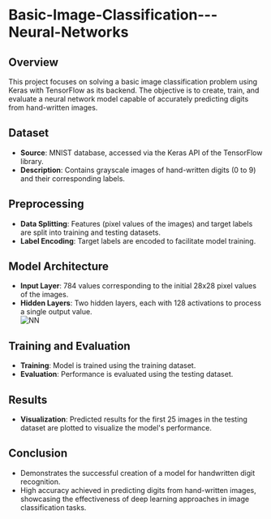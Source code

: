 # Basic-Image-Classification---Neural-Networks
## Overview<br>
This project focuses on solving a basic image classification problem using Keras with TensorFlow as its backend. The objective is to create, train, and evaluate a neural network model capable of accurately predicting digits from hand-written images.<br>

## Dataset<br>
- **Source**: MNIST database, accessed via the Keras API of the TensorFlow library.<br>
- **Description**: Contains grayscale images of hand-written digits (0 to 9) and their corresponding labels.<br>
## Preprocessing<br>
- **Data Splitting**: Features (pixel values of the images) and target labels are split into training and testing datasets.<br>
- **Label Encoding**: Target labels are encoded to facilitate model training.<br>
## Model Architecture<br>
- **Input Layer**: 784 values corresponding to the initial 28x28 pixel values of the images.<br>
- **Hidden Layers**: Two hidden layers, each with 128 activations to process a single output value.<br>
![NN](https://github.com/MUTHUSELVANV/Basic-Image-Classification---Neural-Networks/assets/129670171/9a063451-584c-4361-a106-0e613f47a19a)
## Training and Evaluation<br>
- **Training**: Model is trained using the training dataset.<br>
- **Evaluation**: Performance is evaluated using the testing dataset.<br>
## Results<br>
- **Visualization**: Predicted results for the first 25 images in the testing dataset are plotted to visualize the model's performance.<br>
## Conclusion<br>
- Demonstrates the successful creation of a model for handwritten digit recognition.<br>
- High accuracy achieved in predicting digits from hand-written images, showcasing the effectiveness of deep learning approaches in image classification tasks.<br>
